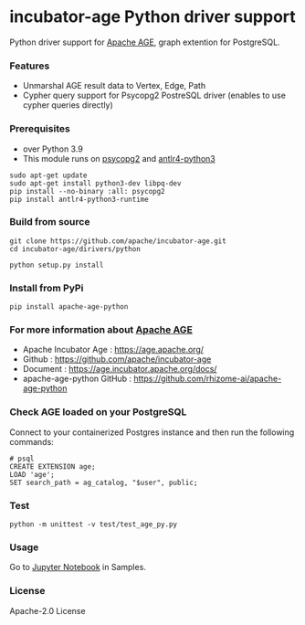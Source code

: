 # incubator-age Python driver support 
Python driver support for [Apache AGE](https://age.apache.org/), graph extention for PostgreSQL.

### Features
* Unmarshal AGE result data to Vertex, Edge, Path
* Cypher query support for Psycopg2 PostreSQL driver (enables to use cypher queries directly)

### Prerequisites
* over Python 3.9
* This module runs on [psycopg2](https://www.psycopg.org/) and [antlr4-python3](https://pypi.org/project/antlr4-python3-runtime/)
```
sudo apt-get update
sudo apt-get install python3-dev libpq-dev
pip install --no-binary :all: psycopg2
pip install antlr4-python3-runtime

```

### Build from source
``` 
git clone https://github.com/apache/incubator-age.git
cd incubator-age/dirivers/python

python setup.py install

```

### Install from PyPi

``` 
pip install apache-age-python

```

### For more information about [Apache AGE](https://age.apache.org/)
* Apache Incubator Age : https://age.apache.org/
* Github : https://github.com/apache/incubator-age
* Document : https://age.incubator.apache.org/docs/
* apache-age-python GitHub : https://github.com/rhizome-ai/apache-age-python

### Check AGE loaded on your PostgreSQL
Connect to your containerized Postgres instance and then run the following commands:
```
# psql 
CREATE EXTENSION age;
LOAD 'age';
SET search_path = ag_catalog, "$user", public;
```

### Test
```
python -m unittest -v test/test_age_py.py
```
### Usage
Go to [Jupyter Notebook](https://github.com/apache/incubator-age/drivers/python/blob/main/samples/apache-age-note.ipynb) in Samples.

### License
Apache-2.0 License